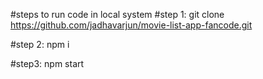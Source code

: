 #steps to run code in local system
#step 1: 
git clone https://github.com/jadhavarjun/movie-list-app-fancode.git

#step 2: 
npm i

#step3:
npm start
